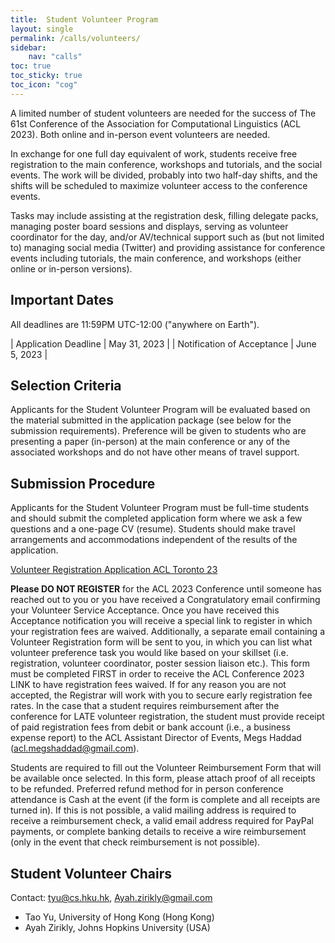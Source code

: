 ```yaml
---
title:  Student Volunteer Program
layout: single
permalink: /calls/volunteers/
sidebar: 
    nav: "calls"
toc: true
toc_sticky: true
toc_icon: "cog"
---
```


A limited number of student volunteers are needed for the success of The 61st Conference of the Association for Computational Linguistics (ACL 2023). Both online and in-person event volunteers are needed.

In exchange for one full day equivalent of work, students receive free registration to the main conference, workshops and tutorials, and the social events. The work will be divided, probably into two half-day shifts, and the shifts will be scheduled to maximize volunteer access to the conference events.

Tasks may include assisting at the registration desk, filling delegate packs, managing poster board sessions and displays, serving as volunteer coordinator for the day, and/or AV/technical support such as (but not limited to) managing social media (Twitter) and providing assistance for conference events including tutorials, the main conference, and workshops (either online or in-person versions).

## Important Dates


All deadlines are 11:59PM UTC-12:00 ("anywhere on Earth").

<style>
.dates-table { font-size: .9em; }
.dates-table del { color: #888; }
</style>

| Application Deadline | May 31, 2023 |
| Notification of Acceptance | June 5, 2023 |

## Selection Criteria

Applicants for the Student Volunteer Program will be evaluated based on the material submitted in the application package (see below for the submission requirements). Preference will be given to students who are presenting a paper (in-person) at the main conference or any of the associated workshops and do not have other means of travel support.

## Submission Procedure

Applicants for the Student Volunteer Program must be full-time students and should submit the completed application form where we ask a few questions and a one-page CV (resume). Students should make travel arrangements and accommodations independent of the results of the application.

[Volunteer Registration Application ACL Toronto 23](https://docs.google.com/forms/d/1UQshdXlyJrgj1M4HLDoCuqE6K_c6mOwSIpXql_Q3RiY/edit?usp=sharing_eil_se_dm&ts=64563066)

**Please DO NOT REGISTER** for the ACL 2023 Conference until someone has reached out to you or you have received a Congratulatory email confirming your Volunteer Service Acceptance. Once you have received this Acceptance notification you will receive a special link to register in which your registration fees are waived. Additionally, a separate email containing a Volunteer Registration form will be sent to you, in which you can list what volunteer preference task you would like based on your skillset (i.e. registration, volunteer coordinator, poster session liaison etc.). This form must be completed FIRST in order to receive the ACL Conference 2023 LINK to have registration fees waived. If for any reason you are not accepted, the Registrar will work with you to secure early registration fee rates.
In the case that a student requires reimbursement after the conference for LATE volunteer registration, the student must provide receipt of paid registration fees from debit or bank account (i.e., a business expense report) to the ACL Assistant Director of Events, Megs Haddad ([acl.megshaddad@gmail.com](mailto:acl.megshaddad@gmail.com)).

Students are required to fill out the Volunteer Reimbursement Form that will be available once selected. In this form, please attach proof of all receipts to be refunded. Preferred refund method for in person conference attendance is Cash at the event (if the form is complete and all receipts are turned in). If this is not possible, a valid mailing address is required to receive a reimbursement check, a valid email address required for PayPal payments, or complete banking details to receive a wire reimbursement (only in the event that check reimbursement is not possible).

## Student Volunteer Chairs

Contact: tyu@cs.hku.hk, Ayah.zirikly@gmail.com

* Tao Yu, University of Hong Kong (Hong Kong)
* Ayah Zirikly, Johns Hopkins University (USA)
